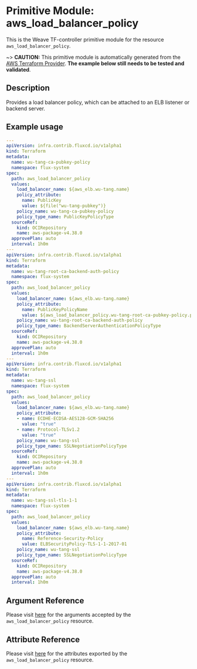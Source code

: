 
# Primitive Module: aws_load_balancer_policy

This is the Weave TF-controller primitive module for the resource `aws_load_balancer_policy`.

~> **CAUTION:** This primitive module is automatically generated from the [AWS Terraform Provider](https://registry.terraform.io/providers/hashicorp/aws/latest/docs/resources/load_balancer_policy). **The example below still needs to be tested and validated**.

## Description

Provides a load balancer policy, which can be attached to an ELB listener or backend server.

## Example usage

```yaml
---
apiVersion: infra.contrib.fluxcd.io/v1alpha1
kind: Terraform
metadata:
  name: wu-tang-ca-pubkey-policy
  namespace: flux-system
spec:
  path: aws_load_balancer_policy
  values:
    load_balancer_name: ${aws_elb.wu-tang.name}
    policy_attribute:
      name: PublicKey
      value: ${file("wu-tang-pubkey")}
    policy_name: wu-tang-ca-pubkey-policy
    policy_type_name: PublicKeyPolicyType
  sourceRef:
    kind: OCIRepository
    name: aws-package-v4.38.0
  approvePlan: auto
  interval: 1h0m
---
apiVersion: infra.contrib.fluxcd.io/v1alpha1
kind: Terraform
metadata:
  name: wu-tang-root-ca-backend-auth-policy
  namespace: flux-system
spec:
  path: aws_load_balancer_policy
  values:
    load_balancer_name: ${aws_elb.wu-tang.name}
    policy_attribute:
      name: PublicKeyPolicyName
      value: ${aws_load_balancer_policy.wu-tang-root-ca-pubkey-policy.policy_name}
    policy_name: wu-tang-root-ca-backend-auth-policy
    policy_type_name: BackendServerAuthenticationPolicyType
  sourceRef:
    kind: OCIRepository
    name: aws-package-v4.38.0
  approvePlan: auto
  interval: 1h0m
---
apiVersion: infra.contrib.fluxcd.io/v1alpha1
kind: Terraform
metadata:
  name: wu-tang-ssl
  namespace: flux-system
spec:
  path: aws_load_balancer_policy
  values:
    load_balancer_name: ${aws_elb.wu-tang.name}
    policy_attribute:
    - name: ECDHE-ECDSA-AES128-GCM-SHA256
      value: "true"
    - name: Protocol-TLSv1.2
      value: "true"
    policy_name: wu-tang-ssl
    policy_type_name: SSLNegotiationPolicyType
  sourceRef:
    kind: OCIRepository
    name: aws-package-v4.38.0
  approvePlan: auto
  interval: 1h0m
---
apiVersion: infra.contrib.fluxcd.io/v1alpha1
kind: Terraform
metadata:
  name: wu-tang-ssl-tls-1-1
  namespace: flux-system
spec:
  path: aws_load_balancer_policy
  values:
    load_balancer_name: ${aws_elb.wu-tang.name}
    policy_attribute:
      name: Reference-Security-Policy
      value: ELBSecurityPolicy-TLS-1-1-2017-01
    policy_name: wu-tang-ssl
    policy_type_name: SSLNegotiationPolicyType
  sourceRef:
    kind: OCIRepository
    name: aws-package-v4.38.0
  approvePlan: auto
  interval: 1h0m
```

## Argument Reference

Please visit [here](https://registry.terraform.io/providers/hashicorp/aws/latest/docs/resources/load_balancer_policy#argument-reference) for the arguments accepted by the `aws_load_balancer_policy` resource.

## Attribute Reference

Please visit [here](https://registry.terraform.io/providers/hashicorp/aws/latest/docs/resources/load_balancer_policy#attributes-reference) for the attributes exported by the `aws_load_balancer_policy` resource.
